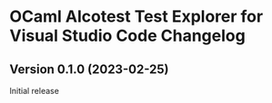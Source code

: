 # OCaml Alcotest Test Explorer for Visual Studio Code Changelog

## Version 0.1.0 (2023-02-25)

Initial release

